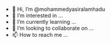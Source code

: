 - 👋 Hi, I’m @mohammedyasiralamhadu
- 👀 I’m interested in ...
- 🌱 I’m currently learning ...
- 💞️ I’m looking to collaborate on ...
- 📫 How to reach me ...

<!---
mohammedyasiralamhadu/mohammedyasiralamhadu is a ✨ special ✨ repository because its `README.md` (this file) appears on your GitHub profile.
You can click the Preview link to take a look at your changes.
--->
